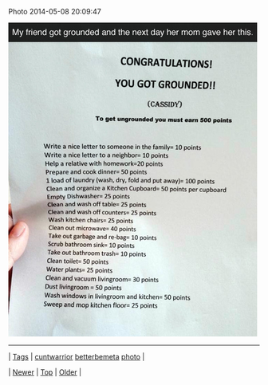 <!--
title: Photo 2014-05-08 20
date: 2020-06-28T15:27:00.285Z
tags: cuntwarrior, betterbemeta, photo
-->


Photo 2014-05-08 20:09:47

![](85146774804-0.jpg)

<!--BOTTOM-POST-NAVIGATION-->
---

| [Tags](tags.md) | [cuntwarrior](tag-cuntwarrior.md) [betterbemeta](tag-betterbemeta.md) [photo](tag-photo.md) |

| [Newer](85041519314.md) | [Top](index.md) | [Older](85216741459.md) |
